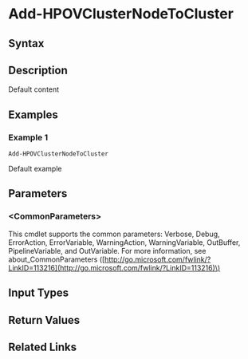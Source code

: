 ﻿---
description: Default content
---

# Add-HPOVClusterNodeToCluster

## Syntax

## Description

Default content

## Examples

###  Example 1 

```text
Add-HPOVClusterNodeToCluster
```

Default example

## Parameters

### &lt;CommonParameters&gt;

This cmdlet supports the common parameters: Verbose, Debug, ErrorAction, ErrorVariable, WarningAction, WarningVariable, OutBuffer, PipelineVariable, and OutVariable. For more information, see about\_CommonParameters \([http://go.microsoft.com/fwlink/?LinkID=113216](http://go.microsoft.com/fwlink/?LinkID=113216)\)

## Input Types

## Return Values

## Related Links

